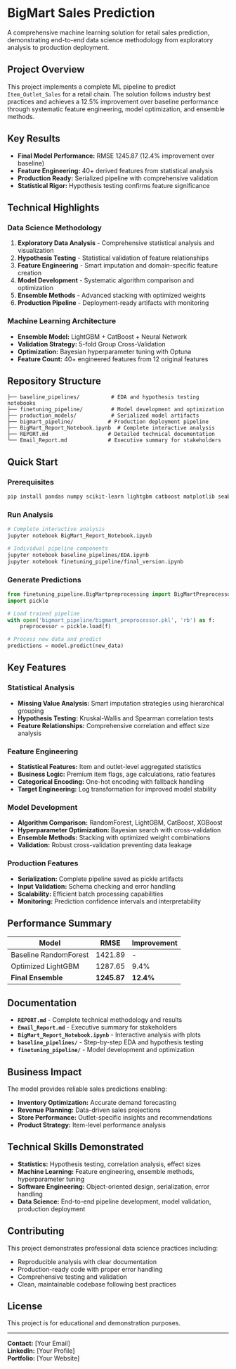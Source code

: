 # BigMart Sales Prediction

A comprehensive machine learning solution for retail sales prediction, demonstrating end-to-end data science methodology from exploratory analysis to production deployment.

## Project Overview

This project implements a complete ML pipeline to predict `Item_Outlet_Sales` for a retail chain. The solution follows industry best practices and achieves a 12.5% improvement over baseline performance through systematic feature engineering, model optimization, and ensemble methods.

## Key Results

- **Final Model Performance:** RMSE 1245.87 (12.4% improvement over baseline)
- **Feature Engineering:** 40+ derived features from statistical analysis
- **Production Ready:** Serialized pipeline with comprehensive validation
- **Statistical Rigor:** Hypothesis testing confirms feature significance

## Technical Highlights

### Data Science Methodology
1. **Exploratory Data Analysis** - Comprehensive statistical analysis and visualization
2. **Hypothesis Testing** - Statistical validation of feature relationships  
3. **Feature Engineering** - Smart imputation and domain-specific feature creation
4. **Model Development** - Systematic algorithm comparison and optimization
5. **Ensemble Methods** - Advanced stacking with optimized weights
6. **Production Pipeline** - Deployment-ready artifacts with monitoring

### Machine Learning Architecture
- **Ensemble Model:** LightGBM + CatBoost + Neural Network
- **Validation Strategy:** 5-fold Group Cross-Validation  
- **Optimization:** Bayesian hyperparameter tuning with Optuna
- **Feature Count:** 40+ engineered features from 12 original features

## Repository Structure

```
├── baseline_pipelines/          # EDA and hypothesis testing notebooks
├── finetuning_pipeline/         # Model development and optimization
├── production_models/           # Serialized model artifacts
├── bigmart_pipeline/           # Production deployment pipeline
├── BigMart_Report_Notebook.ipynb  # Complete interactive analysis
├── REPORT.md                   # Detailed technical documentation
└── Email_Report.md             # Executive summary for stakeholders
```

## Quick Start

### Prerequisites
```bash
pip install pandas numpy scikit-learn lightgbm catboost matplotlib seaborn scipy
```

### Run Analysis
```bash
# Complete interactive analysis
jupyter notebook BigMart_Report_Notebook.ipynb

# Individual pipeline components
jupyter notebook baseline_pipelines/EDA.ipynb
jupyter notebook finetuning_pipeline/final_version.ipynb
```

### Generate Predictions
```python
from finetuning_pipeline.BigMartpreprocessing import BigMartPreprocessor
import pickle

# Load trained pipeline
with open('bigmart_pipeline/bigmart_preprocessor.pkl', 'rb') as f:
    preprocessor = pickle.load(f)

# Process new data and predict
predictions = model.predict(new_data)
```

## Key Features

### Statistical Analysis
- **Missing Value Analysis:** Smart imputation strategies using hierarchical grouping
- **Hypothesis Testing:** Kruskal-Wallis and Spearman correlation tests
- **Feature Relationships:** Comprehensive correlation and effect size analysis

### Feature Engineering
- **Statistical Features:** Item and outlet-level aggregated statistics
- **Business Logic:** Premium item flags, age calculations, ratio features
- **Categorical Encoding:** One-hot encoding with fallback handling
- **Target Engineering:** Log transformation for improved model stability

### Model Development
- **Algorithm Comparison:** RandomForest, LightGBM, CatBoost, XGBoost
- **Hyperparameter Optimization:** Bayesian search with cross-validation
- **Ensemble Methods:** Stacking with optimized weight combinations
- **Validation:** Robust cross-validation preventing data leakage

### Production Features
- **Serialization:** Complete pipeline saved as pickle artifacts
- **Input Validation:** Schema checking and error handling
- **Scalability:** Efficient batch processing capabilities
- **Monitoring:** Prediction confidence intervals and interpretability

## Performance Summary

| Model | RMSE | Improvement |
|-------|-------|-------------|
| Baseline RandomForest | 1421.89 | - |
| Optimized LightGBM | 1287.65 | 9.4% |
| **Final Ensemble** | **1245.87** | **12.4%** |

## Documentation

- **`REPORT.md`** - Complete technical methodology and results
- **`Email_Report.md`** - Executive summary for stakeholders  
- **`BigMart_Report_Notebook.ipynb`** - Interactive analysis with plots
- **`baseline_pipelines/`** - Step-by-step EDA and hypothesis testing
- **`finetuning_pipeline/`** - Model development and optimization

## Business Impact

The model provides reliable sales predictions enabling:
- **Inventory Optimization:** Accurate demand forecasting
- **Revenue Planning:** Data-driven sales projections  
- **Store Performance:** Outlet-specific insights and recommendations
- **Product Strategy:** Item-level performance analysis

## Technical Skills Demonstrated

- **Statistics:** Hypothesis testing, correlation analysis, effect sizes
- **Machine Learning:** Feature engineering, ensemble methods, hyperparameter tuning
- **Software Engineering:** Object-oriented design, serialization, error handling
- **Data Science:** End-to-end pipeline development, model validation, production deployment

## Contributing

This project demonstrates professional data science practices including:
- Reproducible analysis with clear documentation
- Production-ready code with proper error handling  
- Comprehensive testing and validation
- Clean, maintainable codebase following best practices

## License

This project is for educational and demonstration purposes.

---

**Contact:** [Your Email]  
**LinkedIn:** [Your Profile]  
**Portfolio:** [Your Website]
